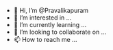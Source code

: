 - 👋 Hi, I’m @Pravalikapuram
- 👀 I’m interested in ...
- 🌱 I’m currently learning ...
- 💞️ I’m looking to collaborate on ...
- 📫 How to reach me ...

<!---
Pravalikapuram/Pravalikapuram is a ✨ special ✨ repository because its `README.md` (this file) appears on your GitHub profile.
You can click the Preview link to take a look at your changes.
--->
